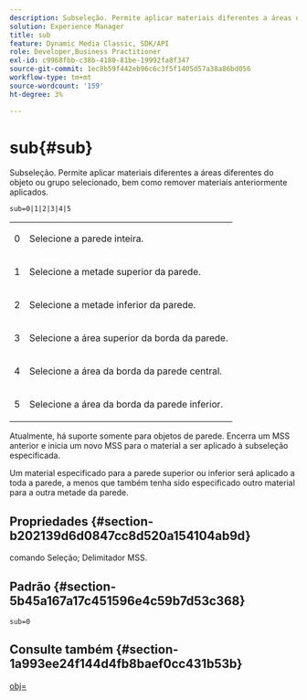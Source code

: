 ```yaml
---
description: Subseleção. Permite aplicar materiais diferentes a áreas diferentes do objeto ou grupo selecionado, bem como remover materiais anteriormente aplicados.
solution: Experience Manager
title: sub
feature: Dynamic Media Classic, SDK/API
role: Developer,Business Practitioner
exl-id: c9968fbb-c38b-4180-81be-19992fa8f347
source-git-commit: 1ec8b59f442eb96c6c3f5f1405d57a38a86bd056
workflow-type: tm+mt
source-wordcount: '159'
ht-degree: 3%

---
```


# sub{#sub}

Subseleção. Permite aplicar materiais diferentes a áreas diferentes do objeto ou grupo selecionado, bem como remover materiais anteriormente aplicados.

`sub=0|1|2|3|4|5`

<table id="simpletable_F6BF91BD2C4B47BF8A28032E392D37F0"> 
 <tr class="strow"> 
  <td class="stentry"> <p>0 </p> </td> 
  <td class="stentry"> <p>Selecione a parede inteira. </p> </td> 
 </tr> 
 <tr class="strow"> 
  <td class="stentry"> <p>1 </p> </td> 
  <td class="stentry"> <p>Selecione a metade superior da parede. </p> </td> 
 </tr> 
 <tr class="strow"> 
  <td class="stentry"> <p>2 </p> </td> 
  <td class="stentry"> <p>Selecione a metade inferior da parede. </p> </td> 
 </tr> 
 <tr class="strow"> 
  <td class="stentry"> <p>3 </p> </td> 
  <td class="stentry"> <p>Selecione a área superior da borda da parede. </p> </td> 
 </tr> 
 <tr class="strow"> 
  <td class="stentry"> <p>4 </p> </td> 
  <td class="stentry"> <p>Selecione a área da borda da parede central. </p> </td> 
 </tr> 
 <tr class="strow"> 
  <td class="stentry"> <p>5 </p> </td> 
  <td class="stentry"> <p>Selecione a área da borda da parede inferior. </p> </td> 
 </tr> 
</table>

Atualmente, há suporte somente para objetos de parede. Encerra um MSS anterior e inicia um novo MSS para o material a ser aplicado à subseleção especificada.

Um material especificado para a parede superior ou inferior será aplicado a toda a parede, a menos que também tenha sido especificado outro material para a outra metade da parede.

## Propriedades {#section-b202139d6d0847cc8d520a154104ab9d}

comando Seleção; Delimitador MSS.

## Padrão {#section-5b45a167a17c451596e4c59b7d53c368}

`sub=0`

## Consulte também {#section-1a993ee24f144d4fb8baef0cc431b53b}

[obj=](../../../../../ir-api/http-protocol/image-rendering-api-ref/c-ir-http-protocol-ref/c-ir-http-protocol-command-reference/r-ir-obj.md#reference-31e7dac7931b4e0eb3c7589f120a1e6a)
